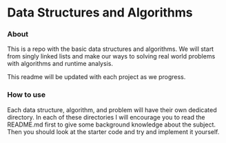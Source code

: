 # Data Structures and Algorithms

### About
This is a repo with the basic data structures and algorithms. We will start from singly linked lists and make our 
ways to solving real world problems with algorithms and runtime analysis. 

This readme will be updated with each 
project as we progress. 


### How to use
Each data structure, algorithm, and problem will have their own dedicated directory. In each of these directories I 
will encourage you to read the README.md first to give some background knowledge about the subject. Then you should 
look at the starter code and try and implement it yourself. 



